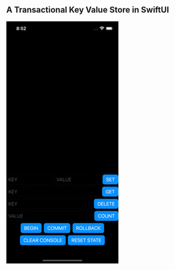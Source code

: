 ## A Transactional Key Value Store in SwiftUI

![Simulator Screen Recording](./screen_recording.gif)
